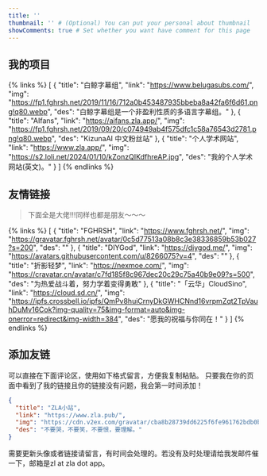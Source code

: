```yaml
---
title: ''
thumbnail: '' # (Optional) You can put your personal about thumbnail
showComments: true # Set whether you want have comment for this page
---
```


## 我的项目

{% links %}
[
{
"title": "白鲸字幕组",
"link": "https://www.belugasubs.com/",
"img": "https://fp1.fghrsh.net/2019/11/16/712a0b453487935bbeba8a42fa6f6d61.png!q80.webp",
"des": "白鲸字幕组是一个非盈利性质的多语言字幕组。"
},
{
"title": "AIfans",
"link": "https://aifans.zla.app/",
"img": "https://fp1.fghrsh.net/2019/09/20/c074949ab4f575dfc1c58a76543d2781.png!q80.webp",
"des": "KizunaAI 中文粉丝站"
},
{
"title": "个人学术网站",
"link": "https://www.zla.app/",
"img": "https://s2.loli.net/2024/01/10/kZonzQIKdfhreAP.jpg",
"des": "我的个人学术网站(英文)。"
}
]
{% endlinks %}

## 友情链接

> 下面全是大佬!!!同样也都是朋友～～～

{% links %}
[
{
"title": "FGHRSH",
"link": "https://www.fghrsh.net/",
"img": "https://gravatar.fghrsh.net/avatar/0c5d77513a08b8c3e38336859b53b027?s=200",
"des": ""
},
{
"title": "DIYGod",
"link": "https://diygod.me/",
"img": "https://avatars.githubusercontent.com/u/8266075?v=4",
"des": ""
},
{
"title": "折影轻梦",
"link": "https://nexmoe.com/",
"img": "https://cravatar.cn/avatar/c7fd185f8c967dec20c29c75a40b9e09?s=500",
"des": "为热爱战斗着，努力学着变得勇敢"
},
{
"title": "「云华」CloudSino",
"link": "https://cloud.sd.cn/",
"img": "https://ipfs.crossbell.io/ipfs/QmPv8huiCrnyDkGWHCNnd16vrpmZqt2TpVauhDuMv16Cok?img-quality=75&img-format=auto&img-onerror=redirect&img-width=384",
"des": "愿我的祝福与你同在！"
}
]
{% endlinks %}

## 添加友链

可以直接在下面评论区，使用如下格式留言，方便我复制粘贴。
只要我在你的页面中看到了我的链接且你的链接没有问题，我会第一时间添加！

```json
{
  "title": "ZLA小站",
  "link": "https://www.zla.pub/",
  "img": "https://cdn.v2ex.com/gravatar/cba8b28739dd6225f6fe961762bdb0b71b858d68c83d946a37cee3b0e0daece5?size=512",
  "des": "不要哭，不要笑，不要恨，要理解。"
}
```

需要更新头像或者链接请留言，有时间会处理的。若没有及时处理请给我发邮件催一下，邮箱是zl at zla dot app。

